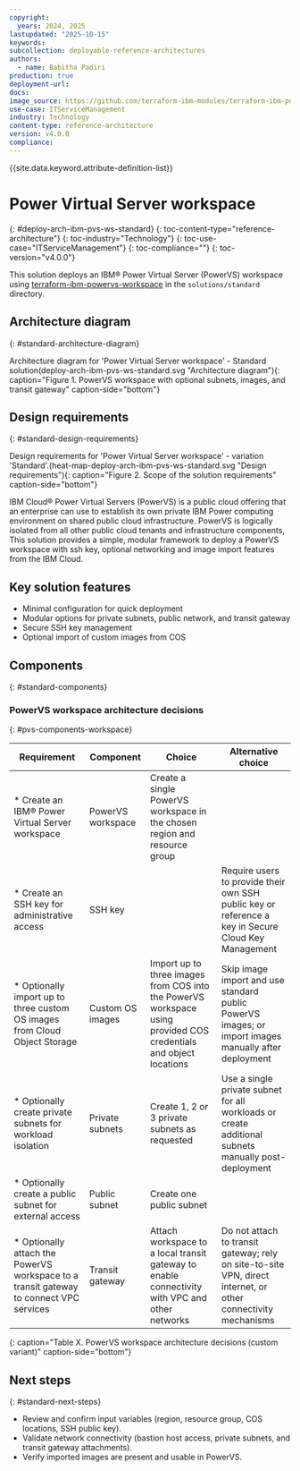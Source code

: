 ```yaml
---
copyright:
  years: 2024, 2025
lastupdated: "2025-10-15"
keywords:
subcollection: deployable-reference-architectures
authors:
  - name: Babitha Padiri
production: true
deployment-url:
docs:
image_source: https://github.com/terraform-ibm-modules/terraform-ibm-powervs-workspace/reference-architectures/standard/deploy-arch-ibm-pvs-ws-standard.svg
use-case: ITServiceManagement
industry: Technology
content-type: reference-architecture
version: v4.0.0
compliance:
---
```


{{site.data.keyword.attribute-definition-list}}

# Power Virtual Server workspace

{: #deploy-arch-ibm-pvs-ws-standard}
{: toc-content-type="reference-architecture"}
{: toc-industry="Technology"}
{: toc-use-case="ITServiceManagement"}
{: toc-compliance=""}
{: toc-version="v4.0.0"}


This solution deploys an IBM® Power Virtual Server (PowerVS) workspace using [terraform-ibm-powervs-workspace](https://github.com/terraform-ibm-modules/terraform-ibm-powervs-workspace) in the `solutions/standard` directory.


## Architecture diagram
{: #standard-architecture-diagram}

Architecture diagram for 'Power Virtual Server workspace' - Standard solution(deploy-arch-ibm-pvs-ws-standard.svg "Architecture diagram"){: caption="Figure 1. PowerVS workspace with optional subnets, images, and transit gateway" caption-side="bottom"}

## Design requirements
{: #standard-design-requirements}

Design requirements for 'Power Virtual Server workspace' - variation 'Standard'.(heat-map-deploy-arch-ibm-pvs-ws-standard.svg "Design requirements"){: caption="Figure 2. Scope of the solution requirements" caption-side="bottom"}

IBM Cloud® Power Virtual Servers (PowerVS) is a public cloud offering that an enterprise can use to establish its own private IBM Power computing environment on shared public cloud infrastructure. PowerVS is logically isolated from all other public cloud tenants and infrastructure components, This solution provides a simple, modular framework to deploy a PowerVS workspace with ssh key, optional networking and image import features from the IBM Cloud.

## Key solution features
- Minimal configuration for quick deployment
- Modular options for private subnets, public network, and transit gateway
- Secure SSH key management
- Optional import of custom images from COS


## Components
{: #standard-components}

### PowerVS workspace architecture decisions
{: #pvs-components-workspace}

| Requirement | Component | Choice | Alternative choice |
|-------------|-----------|--------------------|--------------------|
|* Create an IBM® Power Virtual Server workspace|PowerVS workspace|Create a single PowerVS workspace in the chosen region and resource group||
|* Create an SSH key for administrative access|SSH key||Require users to provide their own SSH public key or reference a key in Secure Cloud Key Management|
|* Optionally import up to three custom OS images from Cloud Object Storage|Custom OS images|Import up to three images from COS into the PowerVS workspace using provided COS credentials and object locations|Skip image import and use standard public PowerVS images; or import images manually after deployment|
|* Optionally create private subnets for workload isolation|Private subnets|Create 1, 2 or 3 private subnets as requested |Use a single private subnet for all workloads or create additional subnets manually post-deployment|
|* Optionally create a public subnet for external access|Public subnet|Create one public subnet ||
|* Optionally attach the PowerVS workspace to a transit gateway to connect VPC services|Transit gateway|Attach workspace to a local transit gateway to enable connectivity with VPC and other networks|Do not attach to transit gateway; rely on site-to-site VPN, direct internet, or other connectivity mechanisms|

{: caption="Table X. PowerVS workspace architecture decisions (custom variant)" caption-side="bottom"}


## Next steps
{: #standard-next-steps}

- Review and confirm input variables (region, resource group, COS locations, SSH public key).
- Validate network connectivity (bastion host access, private subnets, and transit gateway attachments).
- Verify imported images are present and usable in PowerVS.
